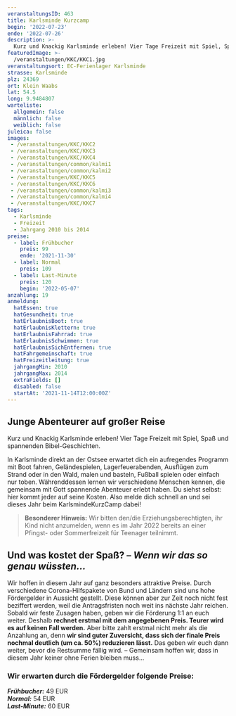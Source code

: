```yaml
---
veranstaltungsID: 463
title: Karlsminde Kurzcamp 
begin: '2022-07-23'
ende: '2022-07-26'
description: >-
  Kurz und Knackig Karlsminde erleben! Vier Tage Freizeit mit Spiel, Spaß und spannenden Bibel-Geschichten.
featuredImage: >-
  /veranstaltungen/KKC/KKC1.jpg
veranstaltungsort: EC-Ferienlager Karlsminde
strasse: Karlsminde
plz: 24369
ort: Klein Waabs
lat: 54.5
long: 9.9484807
warteliste:
  allgemein: false
  männlich: false
  weiblich: false
juleica: false
images:
 - /veranstaltungen/KKC/KKC2
 - /veranstaltungen/KKC/KKC3
 - /veranstaltungen/KKC/KKC4
 - /veranstaltungen/common/kalmi1
 - /veranstaltungen/common/kalmi2
 - /veranstaltungen/KKC/KKC5
 - /veranstaltungen/KKC/KKC6
 - /veranstaltungen/common/kalmi3
 - /veranstaltungen/common/kalmi4
 - /veranstaltungen/KKC/KKC7
tags:
  - Karlsminde
  - Freizeit
  - Jahrgang 2010 bis 2014
preise:
  - label: Frühbucher
    preis: 99
    ende: '2021-11-30'
  - label: Normal
    preis: 109
  - label: Last-Minute
    preis: 120
    begin: '2022-05-07'
anzahlung: 19
anmeldung:
  hatEssen: true
  hatGesundheit: true
  hatErlaubnisBoot: true
  hatErlaubnisKlettern: true
  hatErlaubnisFahrrad: true
  hatErlaubnisSchwimmen: true
  hatErlaubnisSichEntfernen: true
  hatFahrgemeinschaft: true
  hatFreizeitleitung: true
  jahrgangMin: 2010
  jahrgangMax: 2014
  extraFields: []
  disabled: false
  startAt: '2021-11-14T12:00:00Z'
---
```


## Junge Abenteurer auf großer Reise

Kurz und Knackig Karlsminde erleben! Vier Tage Freizeit mit Spiel, Spaß und spannenden Bibel-Geschichten.

In Karlsminde direkt an der Ostsee erwartet dich ein aufregendes Programm mit Boot fahren, Geländespielen, Lagerfeuerabenden, Ausflügen zum Strand oder in den Wald, malen und basteln, Fußball spielen oder einfach nur toben. Währenddessen lernen wir verschiedene Menschen kennen, die gemeinsam mit Gott spannende Abenteuer erlebt haben.
Du siehst selbst: hier kommt jeder auf seine Kosten. Also melde dich schnell an und sei dieses Jahr beim KarlsmindeKurzCamp dabei!

> **Besonderer Hinweis:**
> Wir bitten den/die Erziehungsberechtigten, ihr Kind nicht anzumelden, wenn es im Jahr 2022 bereits an einer Pfingst- oder Sommerfreizeit für Teenager teilnimmt.


<div class="foerdergelder-hinweis">
<v-alert type="info" text tile outlined>
<h2>Und was kostet der Spaß? – <i>Wenn wir das so genau wüssten...</i></h2>

Wir hoffen in diesem Jahr auf ganz besonders attraktive Preise. Durch verschiedene Corona-Hilfspakete von Bund und Ländern sind uns hohe Fördergelder in Aussicht gestellt. Diese können aber zur Zeit noch nicht fest beziffert werden, weil die Antragsfristen noch weit ins nächste Jahr reichen. Sobald wir feste Zusagen haben, geben wir die Förderung 1:1 an euch weiter. Deshalb **rechnet erstmal mit dem angegebenen Preis. Teurer wird es auf keinen Fall werden.** Aber bitte zahlt erstmal nicht mehr als die Anzahlung an, denn **wir sind guter Zuversicht, dass sich der finale Preis nochmal deutlich (um ca. 50%) reduzieren lässt.** Das geben wir euch dann weiter, bevor die Restsumme fällig wird. – Gemeinsam hoffen wir, dass in diesem Jahr keiner ohne Ferien bleiben muss...

### Wir erwarten durch die Fördergelder folgende Preise:  
***Frühbucher:*** 49 EUR  
***Normal:*** 54 EUR  
***Last-Minute:*** 60 EUR
</v-alert>
</div>